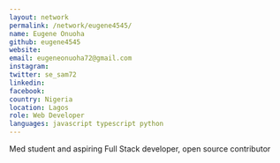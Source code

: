 ```yaml
---
layout: network 
permalink: /network/eugene4545/
name: Eugene Onuoha
github: eugene4545
website:
email: eugeneonuoha72@gmail.com
instagram:
twitter: se_sam72
linkedin:
facebook:
country: Nigeria
location: Lagos
role: Web Developer
languages: javascript typescript python
---
```


Med student and aspiring Full Stack developer, open source contributor

